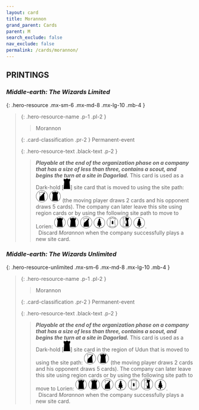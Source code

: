 ```yaml
---
layout: card
title: Morannon
grand_parent: Cards
parent: M
search_exclude: false
nav_exclude: false
permalink: /cards/morannon/
---
```


## PRINTINGS


### _Middle-earth: The Wizards Limited_

{: .hero-resource .mx-sm-6 .mx-md-8 .mx-lg-10 .mb-4 }
> {: .hero-resource-name .p-1 .pl-2 }
> > <div class="card-mp"></div>
> > <div class="card-name">Morannon</div>
>
> {: .card-classification .pr-2 }
> Permanent-event
>
> {: .hero-resource-text .black-text .p-2 }
> > ***Playable at the end of the organization phase on a company that has a size of less than three, contains a scout, and begins the turn at a site in Dagorlad.*** This card is used as a Dark-hold \[![](/assets/images/dark-hold.svg)] site card that is moved to using the site path: ![](/assets/images/shadow-land.svg) ![](/assets/images/dark-domain.svg) (the moving player draws 2 cards and his opponent draws 5 cards). The company can later leave this site using region cards or by using the following site path to move to Lorien: ![](/assets/images/dark-domain.svg) ![](/assets/images/dark-domain.svg) ![](/assets/images/shadow-land.svg) ![](/assets/images/wilderness.svg) ![](/assets/images/free-domain.svg) ![](/assets/images/border-land.svg) ![](/assets/images/wilderness.svg). <br>&ensp;Discard _Morannon_ when the company successfully plays a new site card. 
> 

### _Middle-earth: The Wizards Unlimited_

{: .hero-resource-unlimited .mx-sm-6 .mx-md-8 .mx-lg-10 .mb-4 }
> {: .hero-resource-name .p-1 .pl-2 }
> > <div class="card-mp"></div>
> > <div class="card-name">Morannon</div>
>
> {: .card-classification .pr-2 }
> Permanent-event
>
> {: .hero-resource-text .black-text .p-2 }
> > ***Playable at the end of the organization phase on a company that has a size of less than three, contains a scout, and begins the turn at a site in Dagorlad.*** This card is used as a Dark-hold \[![](/assets/images/dark-hold.svg)] site card in the region of Udun that is moved to using the site path: ![](/assets/images/shadow-land.svg) ![](/assets/images/dark-domain.svg) (the moving player draws 2 cards and his opponent draws 5 cards). The company can later leave this site using region cards or by using the following site path to move to Lorien: ![](/assets/images/dark-domain.svg) ![](/assets/images/dark-domain.svg) ![](/assets/images/shadow-land.svg) ![](/assets/images/wilderness.svg) ![](/assets/images/free-domain.svg) ![](/assets/images/border-land.svg) ![](/assets/images/wilderness.svg). <br>&ensp;Discard _Morannon_ when the company successfully plays a new site card. 
> 
